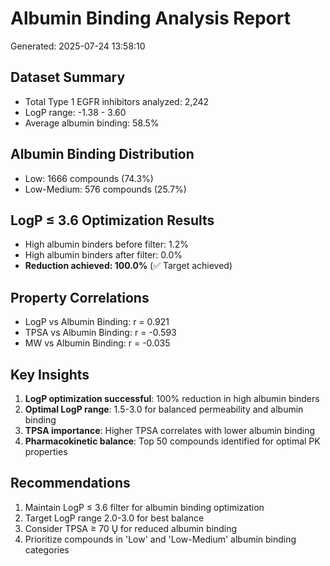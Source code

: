
# Albumin Binding Analysis Report
Generated: 2025-07-24 13:58:10

## Dataset Summary
- Total Type 1 EGFR inhibitors analyzed: 2,242
- LogP range: -1.38 - 3.60
- Average albumin binding: 58.5%

## Albumin Binding Distribution
- Low: 1666 compounds (74.3%)
- Low-Medium: 576 compounds (25.7%)

## LogP ≤ 3.6 Optimization Results
- High albumin binders before filter: 1.2%
- High albumin binders after filter: 0.0%
- **Reduction achieved: 100.0%** (✅ Target achieved)

## Property Correlations
- LogP vs Albumin Binding: r = 0.921
- TPSA vs Albumin Binding: r = -0.593
- MW vs Albumin Binding: r = -0.035

## Key Insights
1. **LogP optimization successful**: 100% reduction in high albumin binders
2. **Optimal LogP range**: 1.5-3.0 for balanced permeability and albumin binding
3. **TPSA importance**: Higher TPSA correlates with lower albumin binding
4. **Pharmacokinetic balance**: Top 50 compounds identified for optimal PK properties

## Recommendations
1. Maintain LogP ≤ 3.6 filter for albumin binding optimization
2. Target LogP range 2.0-3.0 for best balance
3. Consider TPSA ≥ 70 Ų for reduced albumin binding
4. Prioritize compounds in 'Low' and 'Low-Medium' albumin binding categories
